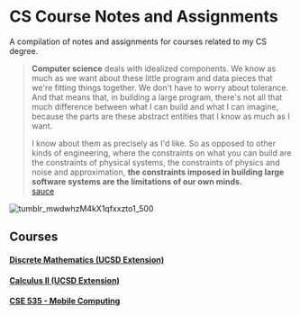 # CS Course Notes and Assignments

A compilation of notes and assignments for courses related to my CS degree.

> **Computer science** deals with idealized components. We know as much as we want about these little program and data pieces that we're fitting things together. We don't have to worry about tolerance. And that means that, in building a large program, there's not all that much difference between what I can build and what I can imagine, because the parts are these abstract entities that I know as much as I want. 
> 
> I know about them as precisely as I'd like. So as opposed to other kinds of engineering, where the constraints on what you can build are the constraints of physical systems, the constraints of physics and noise and approximation, **the constraints imposed in building large software systems are the limitations of our own minds.** \
[sauce](https://ocw.mit.edu/courses/electrical-engineering-and-computer-science/6-001-structure-and-interpretation-of-computer-programs-spring-2005/video-lectures/1a-overview-and-introduction-to-lisp/)

![tumblr_mwdwhzM4kX1qfxxzto1_500](https://user-images.githubusercontent.com/17733481/148863052-bc89a7bf-8bb2-4d1a-85e2-e73ac1c1897e.gif)

## Courses
#### [Discrete Mathematics (UCSD Extension)](DiscreteMathematics/README.md)
#### [Calculus II (UCSD Extension)](Calculus2/README.md)
#### [CSE 535 - Mobile Computing](CSE535-MobileComputing/README.md)

